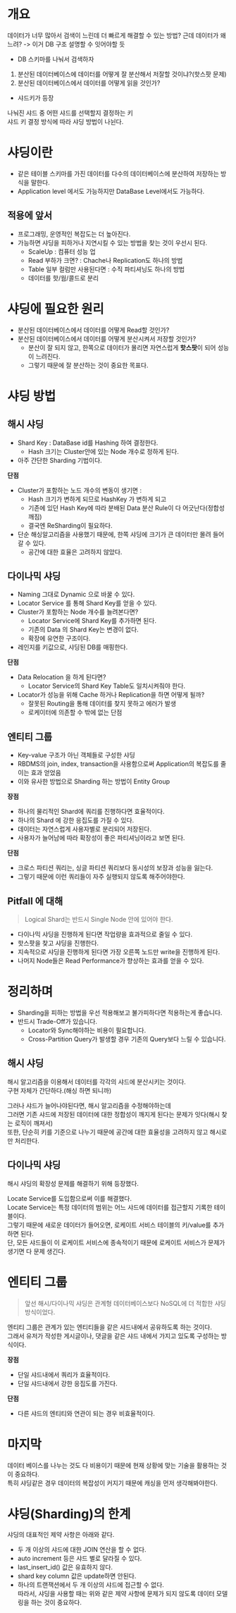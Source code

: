 # 개요 

데이터가 너무 많아서 검색이 느린데 더 빠르게 해결할 수 있는 방법? 
근데 데이터가 왜 느려? -> 이거 DB 구조 설명할 수 잇어야할 듯 
  
* DB 스키마를 나눠서 검색하자    
  
1. 분산된 데이터베이스에 데이터를 어떻게 잘 분산해서 저잘할 것이냐?(핫스팟 문제) 
2. 분산된 데이터베이스에서 데이터를 어떻게 읽을 것인가?  

* 샤드키가 등장 

나눠진 샤드 중 어떤 샤드를 선택할지 결정하는 키    
샤드 키 결정 방식에 따라 샤딩 방법이 나뉜다.    

# 샤딩이란 

* 같은 테이블 스키마를 가진 데이터를 다수의 데이터베이스에 분산하여 저장하는 방식을 말한다.   
* Application level 에서도 가능하지만 DataBase Level에서도 가능하다.   

## 적용에 앞서  
  
* 프로그래밍, 운영적인 복잡도는 더 높아진다.        
* 가능하면 샤딩을 피하거나 지연시킬 수 있는 방법을 찾는 것이 우선시 된다.    
    * ScaleUp : 컴퓨터 성능 업
    * Read 부하가 크면? : Chache나 Replication도 하나의 방법
    * Table 일부 컬럼만 사용된다면 : 수직 파티셔닝도 하나의 방법
    * 데이터를 핫/웜/콜드로 분리 

# 샤딩에 필요한 원리 

* 분산된 데이터베이스에서 데이터를 어떻게 Read할 것인가?   
* 분산된 데이터베이스에서 데이터를 어떻게 분산시켜서 저장할 것인가?  
    * 분산이 잘 되지 않고, 한쪽으로 데이터가 몰리면 자연스럽게 **핫스팟**이 되어 성능이 느려진다.  
    * 그렇기 때문에 잘 분산하는 것이 중요한 목표다.  

# 샤딩 방법 
## 해시 샤딩 

* Shard Key : DataBase id를 Hashing 하여 결정한다.  
    * Hash 크기는 Cluster안에 있는 Node 개수로 정하게 된다.   
* 아주 간단한 Sharding 기법이다.   

**단점**    
* Cluster가 포함하는 노드 개수의 변동이 생기면 : 
    * Hash 크기가 변하게 되므로 HashKey 가 변하게 되고   
    * 기존에 있던 Hash Key에 따라 분배된 Data 분산 Rule이 다 어긋난다(정합성 깨짐) 
    * 결국엔 ReSharding이 필요하다.  
* 단순 해싱알고리즘을 사용했기 때문에, 한쪽 샤딩에 크기가 큰 데이터만 몰려 들어갈 수 있다.   
    * 공간에 대한 효율은 고려하지 않았다.  

## 다이나믹 샤딩 
* Naming 그대로 Dynamic 으로 바꿀 수 있다.   
* Locator Service 를 통해 Shard Key를 얻을 수 있다.    
* Cluster가 포함하는 Node 개수를 늘려본다면?  
    * Locator Service에 Shard Key를 추가하면 된다.  
    * 기존의 Data 의 Shard Key는 변경이 없다.  
    * 확장에 유연한 구조이다.    
* 레인지를 키값으로, 샤딩된 DB를 매핑한다.     

**단점**   
* Data Relocation 을 하게 된다면?   
    * Locator Service의 Shard Key Table도 일치시켜줘야 한다.    
* Locator가 성능을 위해 Cache 하거나 Replication을 하면 어떻게 될까?   
    * 잘못된 Routing을 통해 데이터를 찾지 못하고 에러가 발생
    * 로케이터에 의존할 수 밖에 없는 단점  

## 엔티티 그룹 
* Key-value 구조가 아닌 객체들로 구성한 샤딩 
* RBDMS의 join, index, transaction을 사용함으로써 Application의 복잡도를 줄이는 효과 얻었음 
* 이와 유사한 방법으로 Sharding 하는 방법이 Entity Group    

**장점**
* 하나의 물리적인 Shard에 쿼리를 진행하다면 효율적이다.  
* 하나의 Shard 에 강한 응집도를 가질 수 있다.   
* 데이터는 자연스럽게 사용자별로 분리되어 저장된다.    
* 사용자가 늘어남에 따라 확장성이 좋은 파티셔닝이라고 보면 된다.  

**단점**  
* 크로스 파티션 쿼리는, 싱글 파티션 쿼리보다 동시성의 보장과 성능을 잃는다.     
* 그렇기 때문에 이런 쿼리들이 자주 실행되지 않도록 해주어야한다.    

## Pitfall 에 대해 
> Logical Shard는 반드시 Single Node 안에 있어야 한다.   

* 다이나믹 샤딩을 진행하게 된다면 작업량을 효과적으로 줄일 수 있다.   
* 핫스팟을 찾고 샤딩을 진행한다.   
* 지속적으로 샤딩을 진행하게 된다면 가장 오른쪽 노드만 write을 진행하게 된다.   
* 나머지 Node들은 Read Performance가 향상하는 효과를 얻을 수 있다.  

# 정리하며
* Sharding을 피하는 방법을 우선 적용해보고 불가피하다면 적용하는게 좋습니다.
* 반드시 Trade-Off가 있습니다.
    * Locator와 Sync해야하는 비용이 필요합니다.
    * Cross-Partition Query가 발생할 경우 기존의 Query보다 느릴 수 있습니다.

## 해시 샤딩
해시 알고리즘을 이용해서 데이터를 각각의 샤드에 분산시키는 것이다.   
구현 자체가 간단하다.(해싱 하면 되니까)   
    
그러나 샤드가 늘어나야된다면, 해시 알고리즘을 수정해야하는데     
그러면 기존 샤드에 저장된 데이터에 대한 정합성이 깨지게 된다는 문제가 잇다(해시 찾는 로직이 깨져서)     
또한, 단순히 키를 기준으로 나누기 때문에 공간에 대한 효율성을 고려하지 않고 해시로만 처리한다.    

## 다이나믹 샤딩 

해시 샤딩의 확장성 문제를 해결하기 위해 등장했다.  

Locate Service를 도입함으로써 이를 해결했다.  
Locate Service는 특정 데이터의 범위는 어느 샤드에 데이터를 접근할지 기록한 테이블이다.     
그렇기 때문에 새로운 데이터가 들어오면, 로케이트 서비스 테이블의 키/value를 추가하면 된다.     
단, 모든 샤드들이 이 로케이트 서비스에 종속적이기 때문에 로케이트 서비스가 문제가 생기면 다 문제 생긴다.   

# 엔티티 그룹 
> 앞선 해시/다이나믹 샤딩은 관계형 데이터베이스보다 NoSQL에 더 적합한 샤딩 방식이었다.  
 
엔티티 그룹은 관계가 있는 엔티티들을 같은 샤드내에서 공유하도록 하는 것이다.     
그래서 유저가 작성한 게시글이나, 댓글을 같은 샤드 내에서 가지고 있도록 구성하는 방식이다.  

**장점**
* 단일 샤드내에서 쿼리가 효율적이다.  
* 단일 샤드내에서 강한 응집도를 가진다.    

**단점** 
* 다른 샤드의 엔티티와 연관이 되는 경우 비효율적이다.   

# 마지막
데이터 베이스를 나누는 것도 다 비용이기 때문에 현재 상황에 맞는 기술을 활용하는 것이 중요하다.    
특히 샤딩같은 경우 데이터의 복잡성이 커지기 때문에 캐싱을 먼저 생각해봐야한다.    

# 샤딩(Sharding)의 한계
샤딩의 대표적인 제약 사항은 아래와 같다.

* 두 개 이상의 샤드에 대한 JOIN 연산을 할 수 없다.
* auto increment 등은 샤드 별로 달라질 수 있다.
* last_insert_id() 값은 유효하지 않다.
* shard key column 값은 update하면 안된다.    
* 하나의 트랜잭션에서 두 개 이상의 샤드에 접근할 수 없다.   
  따라서, 샤딩을 사용할 때는 위와 같은 제약 사항에 문제가 되지 않도록 데이터 모델링을 하는 것이 중요하다.



